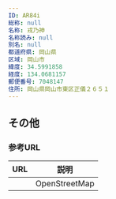 ```yaml
---
ID: AR84i
総称: null
名称: 戎乃神
名称読み: null
別名: null
都道府県: 岡山県
区域: 岡山市
緯度: 34.5991858
経度: 134.0681157
郵便番号: 7048147
住所: 岡山県岡山市東区正儀２６５１
---
```


## その他

### 参考URL

| URL | 説明          |
| --- | ------------- |
|     | OpenStreetMap |
